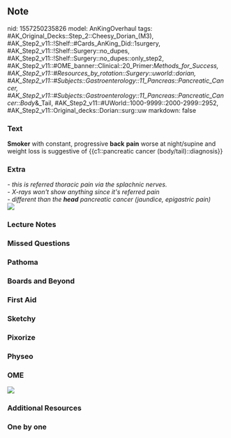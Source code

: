 ## Note
nid: 1557250235826
model: AnKingOverhaul
tags: #AK_Original_Decks::Step_2::Cheesy_Dorian_(M3), #AK_Step2_v11::!Shelf::#Cards_AnKing_Did::1surgery, #AK_Step2_v11::!Shelf::Surgery::no_dupes, #AK_Step2_v11::!Shelf::Surgery::no_dupes::only_step2, #AK_Step2_v11::#OME_banner::Clinical::20_Primer:_Methods_for_Success, #AK_Step2_v11::#Resources_by_rotation::Surgery::uworld::dorian, #AK_Step2_v11::#Subjects::Gastroenterology::11_Pancreas::Pancreatic_Cancer, #AK_Step2_v11::#Subjects::Gastroenterology::11_Pancreas::Pancreatic_Cancer::Body_&_Tail, #AK_Step2_v11::#UWorld::1000-9999::2000-2999::2952, #AK_Step2_v11::Original_decks::Dorian::surg::uw
markdown: false

### Text
<b>Smoker</b> with constant, progressive <b>back</b> <b>pain</b>
worse at night/supine and weight loss is suggestive of
{{c1::pancreatic cancer (body/tail)::diagnosis}}

### Extra
<div>
  <i>- this is referred thoracic pain via the splachnic nerves.</i>
</div>
<div>
  <i>- X-rays won't show anything since it's referred pain</i>
</div>
<div>
  <i>- different than the <b>head</b> pancreatic cancer (jaundice,
  epigastric pain)</i>
</div>
<div>
  <i><img src="39d726e76d8739b120cc3b465b6abc8f.jpg"></i>
</div>

### Lecture Notes


### Missed Questions


### Pathoma


### Boards and Beyond


### First Aid


### Sketchy


### Pixorize


### Physeo


### OME
<div class="ome-widget">
  <a href="https://onlinemeded.org/spa/surgery?ref=anki"><img src=
  "_OME_AnkiFlashcards_Topic_2.png"></a>
</div>

### Additional Resources


### One by one

